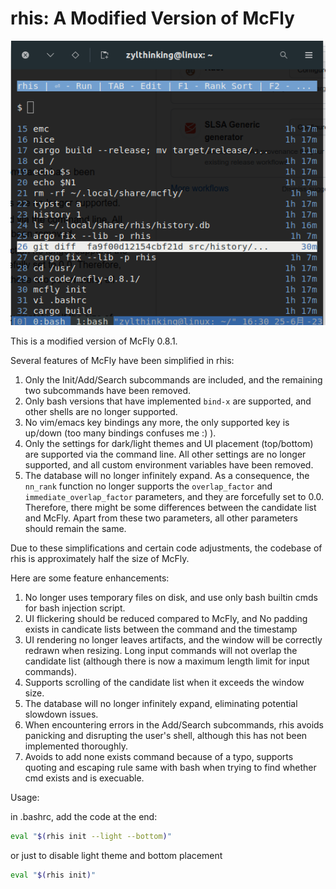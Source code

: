 # rhis: A Modified Version of McFly

 ![rhis](rhis.png) 

This is a modified version of McFly 0.8.1.

Several features of McFly have been simplified in rhis:

1. Only the Init/Add/Search subcommands are included, and the remaining two subcommands have been removed.
2. Only bash versions that have implemented `bind-x` are supported, and other shells are no longer supported.
3. No vim/emacs key bindings any more, the only supported key is up/down (too many bindings confuses me :) ).
4. Only the settings for dark/light themes and UI placement (top/bottom) are supported via the command line. All other settings are no longer supported, and all custom environment variables have been removed.
5. The database will no longer infinitely expand. As a consequence, the `nn_rank` function no longer supports the `overlap_factor` and `immediate_overlap_factor` parameters, and they are forcefully set to 0.0. Therefore, there might be some differences between the candidate list and McFly. Apart from these two parameters, all other parameters should remain the same.

Due to these simplifications and certain code adjustments, the codebase of rhis is approximately half the size of McFly.

Here are some feature enhancements:

1. No longer uses temporary files on disk, and use only bash builtin cmds for bash injection script.
2. UI flickering should be reduced compared to McFly, and No padding exists in candicate lists between the command and the timestamp
3. UI rendering no longer leaves artifacts, and the window will be correctly redrawn when resizing. Long input commands will not overlap the candidate list (although there is now a maximum length limit for input commands).
4. Supports scrolling of the candidate list when it exceeds the window size.
5. The database will no longer infinitely expand, eliminating potential slowdown issues.
6. When encountering errors in the Add/Search subcommands, rhis avoids panicking and disrupting the user's shell, although this has not been implemented thoroughly.
7. Avoids to add none exists command because of a typo, supports quoting and escaping rule same with bash when trying to find whether cmd exists and is execuable.

Usage:

in .bashrc, add the code at the end:

```bash
eval "$(rhis init --light --bottom)"
```

or just to disable light theme and bottom placement

```bash
eval "$(rhis init)"
```
